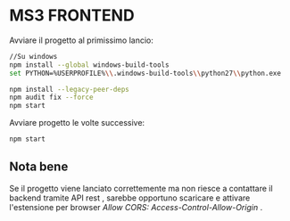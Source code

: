 # MS3 FRONTEND
Avviare il progetto al primissimo lancio:
```bash
//Su windows
npm install --global windows-build-tools 
set PYTHON=%USERPROFILE%\\.windows-build-tools\\python27\\python.exe

npm install --legacy-peer-deps
npm audit fix --force
npm start
```
Avviare progetto le volte successive:
```bash
npm start
```

## Nota bene
Se il progetto viene lanciato correttemente ma non riesce a contattare il backend tramite API rest , sarebbe opportuno scaricare e attivare l'estensione per browser _Allow CORS: Access-Control-Allow-Origin_ .
